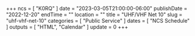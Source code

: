 +++
ncs = [ "K0RQ" ]
date = "2023-03-05T21:00:00-06:00"
publishDate = "2022-12-20"
endTime = ""
location = ""
title = "UHF/VHF Net 10"
slug = "uhf-vhf-net-10"
categories = [ "Public Service" ]
dates = [ "NCS Schedule" ]
outputs = [ "HTML", "Calendar" ]
update = 0
+++
